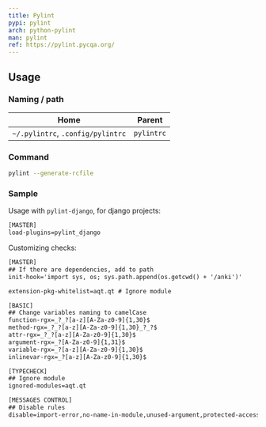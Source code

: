 ```yaml
---
title: Pylint
pypi: pylint
arch: python-pylint
man: pylint
ref: https://pylint.pycqa.org/
---
```


## Usage

### Naming / path

| Home | Parent |
| ---- | ------ |
| `~/.pylintrc`, `.config/pylintrc` | `pylintrc` |

### Command

```bash
pylint --generate-rcfile
```

### Sample

Usage with `pylint-django`, for django projects:

```txt
[MASTER]
load-plugins=pylint_django
```

Customizing checks:

```txt
[MASTER]
## If there are dependencies, add to path
init-hook='import sys, os; sys.path.append(os.getcwd() + '/anki')'

extension-pkg-whitelist=aqt.qt # Ignore module

[BASIC]
## Change variables naming to camelCase
function-rgx=_?_?[a-z][A-Za-z0-9]{1,30}$
method-rgx=_?_?[a-z][A-Za-z0-9]{1,30}_?_?$
attr-rgx=_?_?[a-z][A-Za-z0-9]{1,30}$
argument-rgx=_?[A-Za-z0-9]{1,31}$
variable-rgx=_?[a-z][A-Za-z0-9]{1,30}$
inlinevar-rgx=_?[a-z][A-Za-z0-9]{1,30}$

[TYPECHECK]
## Ignore module
ignored-modules=aqt.qt

[MESSAGES CONTROL]
## Disable rules
disable=import-error,no-name-in-module,unused-argument,protected-access,redefined-outer-name
```
